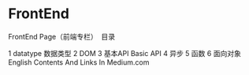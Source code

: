 # FrontEnd
FrontEnd Page（前端专栏）
  目录
  
1 datatype 数据类型
2 DOM
3 基本API Basic API
4 异步
5 函数
6 面向对象
English Contents And Links In Medium.com

